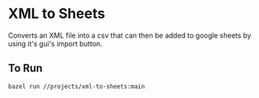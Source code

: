 # XML to Sheets

Converts an XML file into a csv that can then be added to google sheets by using it's gui's import button.

## To Run
`bazel run //projects/xml-to-sheets:main`
